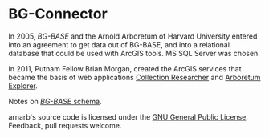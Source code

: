 BG-Connector
============

In 2005, <em>BG-BASE</em> and the Arnold Arboretum of Harvard University entered into an agreement to get data out of BG-BASE, and into a relational database that could be used with ArcGIS tools. MS SQL Server was chosen. 

In 2011, Putnam Fellow Brian Morgan, created the ArcGIS services that became the basis of web applications <a href="http://map.arboretum.harvard.edu/">Collection Researcher</a> and <a href="http://arboretum.harvard.edu/explorer">Arboretum Explorer</a>.

Notes on <a href="https://github.com/arnarb/aanav/blob/master/doc/bgbase.md"><em>BG-BASE</em> schema</a>.

arnarb's source code is licensed under the <a href="https://github.com/arnarb/BG-Connector/blob/master/LICENSE">GNU General Public License</a>. Feedback, pull requests welcome.
